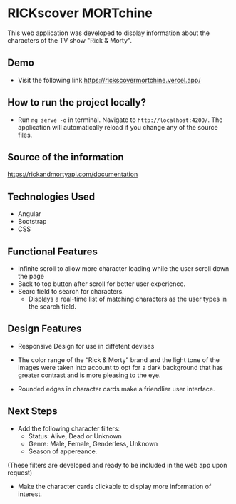 # RICKscover MORTchine

This web application was developed to display information about the characters of the TV show "Rick & Morty".

## Demo 

- Visit the following link
https://rickscovermortchine.vercel.app/

## How to run the project locally?

- Run `ng serve -o`  in terminal. Navigate to `http://localhost:4200/`. The application will automatically reload if you change any of the source files.

## Source of the information

https://rickandmortyapi.com/documentation

## Technologies Used

- Angular
- Bootstrap
- CSS

## Functional Features

- Infinite scroll to allow more character loading while the user scroll down the page
- Back to top button after scroll for better user experience.
- Searc field to search for characters. 
    - Displays a real-time list of matching characters as the user types in the search field.

## Design Features

- Responsive Design for use in diffetent devises 
- The color range of the “Rick & Morty” brand and the light tone of the images were taken into account to opt for a dark background that has greater contrast and is more pleasing to the eye.

- Rounded edges in character cards make a friendlier user interface.

## Next Steps

- Add the following character filters: 
    - Status: Alive, Dead or Unknown
    - Genre: Male, Female, Genderless, Unknown
    - Season of appereance.
      
(These filters are developed and ready to be included in the web app upon request)

- Make the character cards clickable to display more information of interest. 
